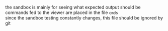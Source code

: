 the sandbox is mainly for seeing what expected output should be  
commands fed to the viewer are placed in the file `cmds`  
since the sandbox testing constantly changes, this file should be ignored by git  
